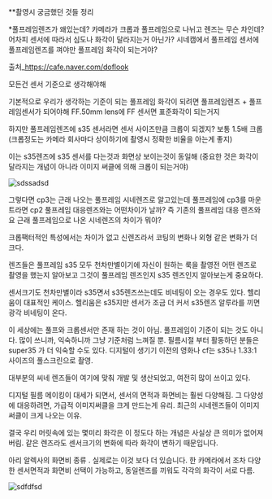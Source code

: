 **촬영시 궁금했던 것들 정리 

*풀프레임렌즈가 왜있는데? 카메라가 크롭과 풀프레임으로 나뉘고 렌즈는 무슨 차인데? 어차피 센서에 따라서 심도나 화각이 달라지는거 아닌가? 시네캠에서 풀프레임 센서에 풀프레임렌즈를 
껴야만 풀프레임 화각이 되는거야? 

출처_https://cafe.naver.com/doflook

모든건 센서 기준으로 생각해야해 

기본적으로 우리가 생각하는 기준이 되는 풀프레임 화각이 되려면 풀프레임렌즈 + 풀프레임센서가 되어야해 FF.50mm lens에 FF 센서면 표준화각이 되는거지 

하지만 풀프레임렌즈에 s35 센서라면 센서 사이즈만큼 크롭이 되겠지? 보통 1.5배 크롭 (크롭정도는 카메라 회사마다 상이하기에 촬영시 정확한 비율을 아는게 좋지) 

이는 s35렌즈에 s35 센서를 다는것과 화면상 보이는것이 동일해 (중요한 것은 화각이 달라지는 개념이 아니라 이미지 써클에 의해 크롭이 되는거야) 

![sdssadsd](https://user-images.githubusercontent.com/90597861/159415109-d0c4acc4-8378-41a7-9803-6b54ca8416fb.JPG)

그렇다면 cp3는 근래 나오는 풀프레임 시네렌즈로 알고있는데 풀프레임에 cp3를 마운트라면 cp2 풀프레임 대응렌즈와는 어떤차이가 날까? 
즉 기존의 풀프레임 대응 렌즈와 요 근래 풀프레임으로 나온 시네렌즈의 차이가 뭐야? 

크롭팩터적인 특성에서는 차이가 없고 신렌즈라서 코팅의 변화나 외형 같은 변화가 더 크다.

렌즈들은 풀프레임 s35 모두 천차만별이기에 자신이 원하는 룩을 촬영전 어떤 렌즈로 촬영을 했는지 알아보고 그것이 풀프레임 렌즈인지 s35 렌즈인지 알아보는게 중요하다.

센서크기도 천차만별이라 s35면서 s35렌즈쓰는데도 비네팅이 오는 경우도 있다. 헬리움이 대표적인 케이스. 헬리움은 s35지만 센서가 조금 더 커서 s35렌즈 알루라를 끼면 광각 비네팅이 온다.

이 세상에는 풀프와 크롭센서만 존재 하는 것이 아님. 풀프레임이 기준이 되는 것도 아니다. 많이 쓰니까, 익숙하니까 그냥 기준처럼 느껴질 뿐. 
필름시절 부터 활동하던 분들은 super35 가 더 익숙할 수도 있다. 디지털이 생기기 이전의 영화나 cf는 s35나 1.33:1 사이즈의 풀스크린으로 촬영.

대부분의 씨네 렌즈들이 여기에 맞춰 개발 및 생산되었고, 여전히 많이 쓰이고 있다. 

디지털 필름 메이킹이 대세가 되면서, 센서의 면적과 화면비는 훨씬 다양해짐. 그 다양성에 대응하려면, 가급적 이미지써클을 크게 만드는게 유리. 최근의 시네렌즈들이 이미지써클이 크게 나오는 이유.

결국 우리 머릿속에 있는 몇미리
화각은 이 정도다 하는 개념은 사실상 큰 의미가 없어져버림. 같은 렌즈라도 센서크기의 변화에 따라 화각이 변하기 때문입니다.

아리 알렉사의 화면비 종류 . 실제로는 이것 보다 더 있습니다.
한 카메라에서 조차 다양한 센서면적과 화면비 선택이 가능하고, 동일렌즈를 끼워도 각각의 화각이 서로 다름.

![sdfdfsd](https://user-images.githubusercontent.com/90597861/159442294-d470ada8-4283-4feb-85f5-9fb7e44a2a5f.JPG)






